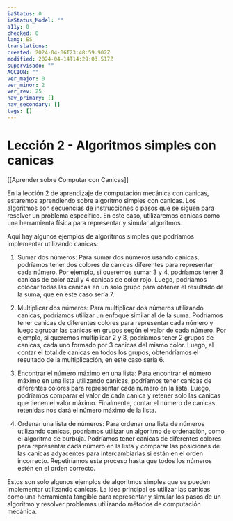 ```yaml
---
iaStatus: 0
iaStatus_Model: ""
a11y: 0
checked: 0
lang: ES
translations: 
created: 2024-04-06T23:48:59.902Z
modified: 2024-04-14T14:29:03.517Z
supervisado: ""
ACCION: ""
ver_major: 0
ver_minor: 2
ver_rev: 25
nav_primary: []
nav_secondary: []
tags: []
---
```

# Lección 2 - Algoritmos simples con canicas

[[Aprender sobre Computar con Canicas]]

En la lección 2 de aprendizaje de computación mecánica con canicas, estaremos aprendiendo sobre algoritmo simples con canicas. Los algoritmos son secuencias de instrucciones o pasos que se siguen para resolver un problema específico. En este caso, utilizaremos canicas como una herramienta física para representar y simular algoritmos.

Aquí hay algunos ejemplos de algoritmos simples que podríamos implementar utilizando canicas:

1. Sumar dos números: Para sumar dos números usando canicas, podríamos tener dos colores de canicas diferentes para representar cada número. Por ejemplo, si queremos sumar 3 y 4, podríamos tener 3 canicas de color azul y 4 canicas de color rojo. Luego, podríamos colocar todas las canicas en un solo grupo para obtener el resultado de la suma, que en este caso sería 7.

2. Multiplicar dos números: Para multiplicar dos números utilizando canicas, podríamos utilizar un enfoque similar al de la suma. Podríamos tener canicas de diferentes colores para representar cada número y luego agrupar las canicas en grupos según el valor de cada número. Por ejemplo, si queremos multiplicar 2 y 3, podríamos tener 2 grupos de canicas, cada uno formado por 3 canicas del mismo color. Luego, al contar el total de canicas en todos los grupos, obtendríamos el resultado de la multiplicación, en este caso sería 6.

3. Encontrar el número máximo en una lista: Para encontrar el número máximo en una lista utilizando canicas, podríamos tener canicas de diferentes colores para representar cada número en la lista. Luego, podríamos comparar el valor de cada canica y retener solo las canicas que tienen el valor máximo. Finalmente, contar el número de canicas retenidas nos dará el número máximo de la lista.

4. Ordenar una lista de números: Para ordenar una lista de números utilizando canicas, podríamos utilizar un algoritmo de ordenación, como el algoritmo de burbuja. Podríamos tener canicas de diferentes colores para representar cada número en la lista y comparar las posiciones de las canicas adyacentes para intercambiarlas si están en el orden incorrecto. Repetiríamos este proceso hasta que todos los números estén en el orden correcto.

Estos son solo algunos ejemplos de algoritmos simples que se pueden implementar utilizando canicas. La idea principal es utilizar las canicas como una herramienta tangible para representar y simular los pasos de un algoritmo y resolver problemas utilizando métodos de computación mecánica.
